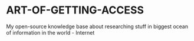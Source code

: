 # ART-OF-GETTING-ACCESS
My open-source knowledge base about researching stuff in biggest ocean of information in the world - Internet
